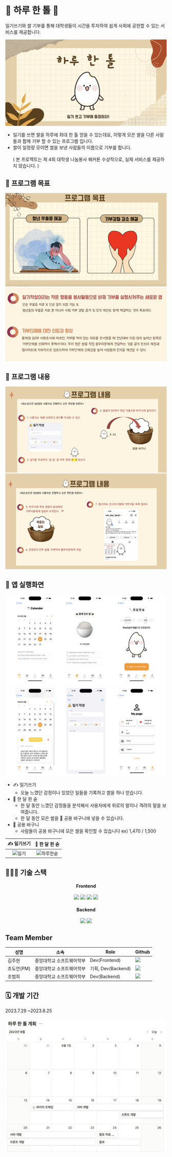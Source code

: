 
# 🍚  하루 한 톨  🍚


일기쓰기와 쌀 기부를 통해
대학생들이 시간을 투자하여 쉽게 사회에 공헌할 수 있는 서비스를 제공합니다.

![Alt text](image-2.png)

+ 일기를 쓰면 쌀을 하루에 최대 한 톨 얻을 수 있는데요, 이렇게 모은 쌀을 다른 사람들과 함께 기부 할 수 있는 프로그램 입니다.
+ 쌀이 일정량 모이면 쌀을 보낸 사람들의 이름으로 기부를 합니다. 
</br></br>( 본 프로젝트는 제 4회 대학생 나눔봉사 해커톤 수상작으로, 실제 서비스를 제공하지 않습니다. )


## 📌 프로그램 목표
![Alt text](image-4.png)
![Alt text](image-6.png)

## 📌 프로그램 내용
![Alt text](image-7.png)
![Alt text](image-8.png)

## 📱 앱 실행화면
![](image-12.png)
![Alt text](image-13.png)
* ✍️ 일기쓰기 
  * 오늘 느꼈던 감정이나 있었던 일들을 기록하고 쌀을 하나 얻습니다.
* 🥄 한 달 한 숟  
  * 한 달 동안 느꼈던 감정들을 분석해서 사용자에게 위로의 말이나 격려의 말을 보여줍니다.
  * 한 달 동안 모은 쌀을 🧺 공용 바구니에 넣을 수 있습니다.
* 🧺 공용 바구니
  * 사람들이 공용 바구니에 모은 쌀을 확인할 수 있습니다 ex) 1,470 / 1,500




|✍️ 일기쓰기 | 🥄 한 달 한 숟|
|:------:|:------:|
|![일기](https://github.com/one-grain-daily/front-end/assets/56497471/34a3bc95-ff80-41b0-a4dd-5d0e089fdd6d)|![하루한숟](https://github.com/one-grain-daily/front-end/assets/56497471/96f53358-d8c1-4650-b881-d4872d01b935)|



## 👩🏻‍💻 기술 스택 

<div align = center>
<h4>Frontend</h4> 
<img src="https://img.shields.io/badge/Swift-F05138?style=for-the-badge&logo=swift&logoColor=white">
<img src="https://img.shields.io/badge/html5-E34F26?style=for-the-badge&logo=html5&logoColor=white"> 
  <img src="https://img.shields.io/badge/css-1572B6?style=for-the-badge&logo=css3&logoColor=white"> 
  <img src="https://img.shields.io/badge/javascript-F7DF1E?style=for-the-badge&logo=javascript&logoColor=black"> 

<h4>Backend</h4>
<img src="https://img.shields.io/badge/spring-6DB33F?style=for-the-badge&logo=spring&logoColor=white">
<img src="https://img.shields.io/badge/mysql-4479A1?style=for-the-badge&logo=mysql&logoColor=white"> 
</div>

## Team Member
|성명|소속|Role| Github
|------|----|-------|---|
|김주현|중앙대학교 소프트웨어학부|Dev(Frontend)|<a href="https://github.com/JooHyeonKim?tab=repositories"><img src="https://img.shields.io/badge/github-181717?style=for-the-badge&logo=github&logoColor=white">
|조도연(PM)|중앙대학교 소프트웨어학부|기획, Dev(Backend)|<a href="https://github.com/ysndy"><img src="https://img.shields.io/badge/github-181717?style=for-the-badge&logo=github&logoColor=white">
|조범희|중앙대학교 소프트웨어학부|Dev(Backend)|<a href="https://github.com/ChoBeomHee"><img src="https://img.shields.io/badge/github-181717?style=for-the-badge&logo=github&logoColor=white">


## 🗓️ 개발 기간
2023.7.29 ~2023.8.25<br><br>
![Alt text](image-5.png)

